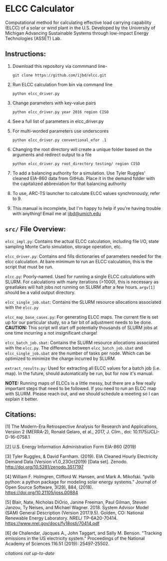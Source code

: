 ELCC Calculator
===============

Computational method for calculating effective load carrying capability (ELCC) of a solar or wind plant in the U.S. Developed by the University of Michigan Advancing Sustainable Systems through low-impact Energy Technologies (ASSET) Lab.

Instructions:
-------------

1. Download this repository via commmand line- 

    `git clone https://github.com/ijbd/elcc.git`

2. Run ELCC calculation from bin via command line

    `python elcc_driver.py`

3. Change parameters with key-value pairs

    `python elcc_driver.py year 2016 region CISO`

4. See a full list of parameters in elcc_driver.py

5. For multi-worded parameters use underscores

    `python elcc_driver.py conventional_efor .1`

6. Changing the root directory will create a unique folder based on the arguments and redirect output to a file

    `python elcc_driver.py root_directory testing/ region CISO`

7. To add a balancing authority for a simulation. Use Tyler Ruggles' cleaned EIA-860 data from GitHub. Place it in the demand folder with the capitalized abbreviation for that balancing authority

8. To use, ARC-TS launcher to calculate ELCC values synchronously, refer to 9.

9. This manual is incomplete, but I'm happy to help if you're having trouble with anything! Email me at ijbd@umich.edu

`src/` File Overview:
----------
`elcc_impl.py`: Contains the actual ELCC calculation, including file I/O, state sampling Monte Carlo simulation, storage operation, etc.

`elcc_driver.py`: Contains and fills dictionaries of parameters needed for the elcc calculation. At bare minimum to run an ELCC calculation, this is the script that must be run.

`elcc.py`: Poorly-named. Used for running a single ELCC calculations with SLURM. For calculations with many iterations (>1000), this is necessary as greatlakes will halt jobs not running on SLURM after a few hours. `argv[1]` should be a valid output directory. 

`elcc_single_job.sbat`: Contains the SLURM resource allocations associated with the `elcc.py`

`elcc_map_base_cases.py`: For generating ELCC maps. The current file is set up for our particular study, so a fair bit of adjustment needs to be done. **CAUTION:** This script will start off potentially thousands of SLURM jobs at one time incurring a not insignificant charge! 

`elcc_batch_job.sbat`: Contains the SLURM resource allocations associated with the `elcc.py`. The difference between `elcc_batch_job.sbat` and `elcc_single_job.sbat` are the number of tasks per node. Which can be optimized to minimize the charge incurred by SLURM. 

`extract_results.py`: Used for extracting all ELCC values for a batch job (i.e. map). In the future, should automatically be run, but for now it's manual.

**NOTE:** Running maps of ELCCs is a little messy, but there are a few really important steps that need to be followed. If you need to run an ELCC map with SLURM. Please reach out, and we should schedule a meeting so I can explain it better.

Citations:
----------

[1] The Modern-Era Retrospective Analysis for Research and Applications, Version 2 (MERRA-2), Ronald Gelaro, et al., 2017, J. Clim., doi: 10.1175/JCLI-D-16-0758.1

[2] U.S. Energy Information Administration Form EIA-860 (2019)

[3] Tyler Ruggles, & David Farnham. (2019). EIA Cleaned Hourly Electricity Demand Data (Version v1.0_23Oct2019) [Data set]. Zenodo. http://doi.org/10.5281/zenodo.3517197

[4] William F. Holmgren, Clifford W. Hansen, and Mark A. Mikofski. “pvlib python: a python package for modeling solar energy systems.” Journal of Open Source Software, 3(29), 884, (2018). https://doi.org/10.21105/joss.00884

[5] Blair, Nate, Nicholas DiOrio, Janine Freeman, Paul Gilman, Steven Janzou, Ty Neises, and Michael Wagner. 2018. System Advisor Model (SAM) General Description (Version 2017.9.5). Golden, CO: National Renewable Energy Laboratory. NREL/ TP-6A20-70414. https://www.nrel.gov/docs/fy18osti/70414.pdf

[6] de Chalendar, Jacques A., John Taggart, and Sally M. Benson. "Tracking emissions in the US electricity system." Proceedings of the National Academy of Sciences 116.51 (2019): 25497-25502.

*citations not up-to-date*
